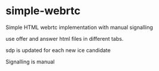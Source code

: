# simple-webrtc
Simple HTML webrtc implementation with manual signalling

use offer and answer html files in different tabs.

sdp is updated for each new ice candidate

Signalling is manual
